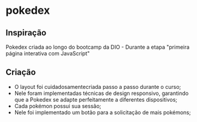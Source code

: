 # pokedex

## Inspiração
Pokedex criada ao longo do bootcamp da DIO - Durante a etapa "primeira página interativa com JavaScript"

## Criação
* O layout foi cuidadosamentecriada passo a passo durante o curso;
* Nele foram implementadas técnicas de design responsivo, garantindo que a Pokedex se adapte perfeitamente a diferentes dispositivos;
* Cada pokémon possui sua sessão;
* Nele foi implementado um botão para a solicitação de mais pokémons;
